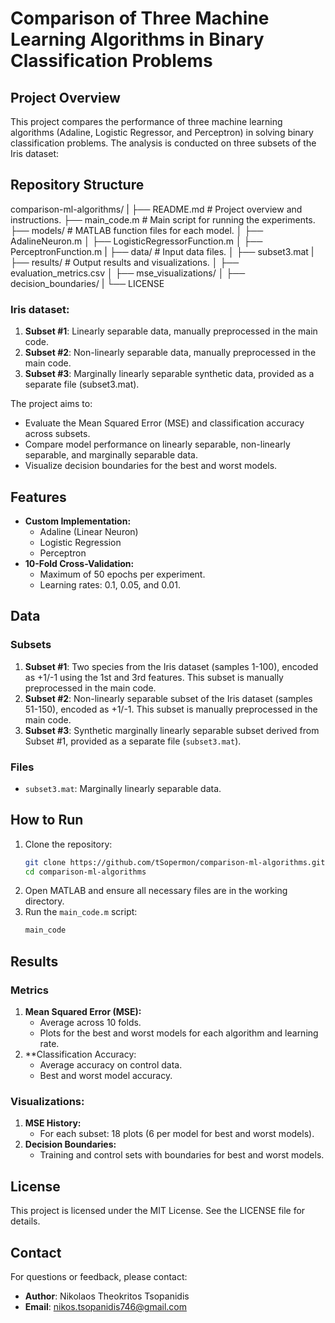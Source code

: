 # Comparison of Three Machine Learning Algorithms in Binary Classification Problems

## Project Overview
This project compares the performance of three machine learning algorithms (Adaline, Logistic Regressor, and Perceptron) in solving binary classification problems. The analysis is conducted on three subsets of the Iris dataset:

## Repository Structure
comparison-ml-algorithms/
|
├── README.md               # Project overview and instructions.
├── main_code.m             # Main script for running the experiments.
├── models/                 # MATLAB function files for each model.
│   ├── AdalineNeuron.m
│   ├── LogisticRegressorFunction.m
│   ├── PerceptronFunction.m
|
├── data/                   # Input data files.
│   ├── subset3.mat
|
├── results/                # Output results and visualizations.
│   ├── evaluation_metrics.csv
│   ├── mse_visualizations/
│   ├── decision_boundaries/
|
└── LICENSE

### Iris dataset:
1. **Subset #1**: Linearly separable data, manually preprocessed in the main code.
2. **Subset #2**: Non-linearly separable data, manually preprocessed in the main code.
3. **Subset #3**: Marginally linearly separable synthetic data, provided as a separate file (subset3.mat).

The project aims to:
* Evaluate the Mean Squared Error (MSE) and classification accuracy across subsets.
* Compare model performance on linearly separable, non-linearly separable, and marginally separable data.
* Visualize decision boundaries for the best and worst models.

## Features
* **Custom Implementation:**
  * Adaline (Linear Neuron)
  * Logistic Regression
  * Perceptron
* **10-Fold Cross-Validation:**
  * Maximum of 50 epochs per experiment.
  * Learning rates: 0.1, 0.05, and 0.01.

## Data
### Subsets
1. **Subset #1**: Two species from the Iris dataset (samples 1-100), encoded as +1/-1 using the 1st and 3rd features. This subset is manually preprocessed in the main code.
2. **Subset #2**: Non-linearly separable subset of the Iris dataset (samples 51-150), encoded as +1/-1. This subset is manually preprocessed in the main code.
3. **Subset #3**: Synthetic marginally linearly separable subset derived from Subset #1, provided as a separate file (`subset3.mat`).

### Files
* `subset3.mat`: Marginally linearly separable data.

## How to Run
1. Clone the repository:
   ```bash
   git clone https://github.com/tSopermon/comparison-ml-algorithms.git
   cd comparison-ml-algorithms
   ```
2. Open MATLAB and ensure all necessary files are in the working directory.
3. Run the `main_code.m` script:
   ```bash
   main_code
   ```

## Results
### Metrics
1. **Mean Squared Error (MSE):**
    * Average across 10 folds.
    * Plots for the best and worst models for each algorithm and learning rate.
2. **Classification Accuracy:
    * Average accuracy on control data.
    * Best and worst model accuracy.

### Visualizations:
1. **MSE History:**
    * For each subset: 18 plots (6 per model for best and worst models).
2. **Decision Boundaries:**
    * Training and control sets with boundaries for best and worst models.

## License
This project is licensed under the MIT License. See the LICENSE file for details.

## Contact
For questions or feedback, please contact:
- **Author**: Nikolaos Theokritos Tsopanidis
- **Email**: nikos.tsopanidis746@gmail.com
